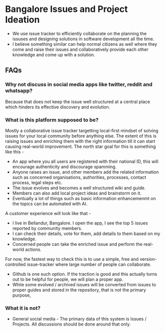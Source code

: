 # Bangalore Issues and Project Ideation
- We use issue tracker to efficiently collaborate on the planning the issuses and designing solutions in software development all the time.
- I believe something similar can help normal citizens as well where they come and raise their issues and collaboratively provide each other knowledge and come up with a solution.

## FAQs
### Why not discuss in social media apps like twitter, reddit and whatsapp?
Because that does not keep the issue well structured at a central place which hinders its effective discovery and evolution.

### What is this platform supposed to be?
Mostly a collaborative issue tracker targetting local-first mindset of solving issues for your local community before anything else. The extent of this is raising issues and enriching them with the right information till it can start causing real-world improvement. The north star goal for this is something like this -
- An app where you all users are registered with their national ID, this will encourage authenticity and discourage spamming.
- Anyone raises an issue, and other members add the related information such as concerned organisations, authorities, processes, contact process, legal steps etc.
- The issue evolves and becomes a well structured wiki and guide.
- Members can also add local project ideas and brainstorm on it.
- Eventually a lot of things such as basic information enhancemenmt on the topics can be automated with AI.

A customer experience will look like that -
- I live in Bellandur, Bangalore. I open the app, I see the top 5 issues reported by community members.
- I can check their details, vote for them, add details to them based on my knowledge.
- Concerned people can take the enriched issue and perform the real-world actions.

For now, the fastest way to check this is to use a simple, free and version-controlled issue-tracker where large number of people can collaborate.
- Github is one such option. If the traction is good and this actually turns out to be helpful for people, we will plan a proper app.
- While some evolved / archived issues will be converted from issues to proper guides and stored in the repository, that is not the primary purpose,  

### What it is not?
- General social media - The primary data of this system is Issues / Projects. All discussions should be done around that only.
